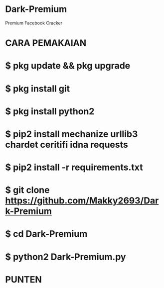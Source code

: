 # Dark-Premium
Premium Facebook Cracker
# CARA PEMAKAIAN
# $ pkg update && pkg upgrade
# $ pkg install git
# $ pkg install python2
# $ pip2 install mechanize urllib3 chardet ceritifi idna requests 
# $ pip2 install -r requirements.txt
# $ git clone https://github.com/Makky2693/Dark-Premium
# $ cd Dark-Premium
# $ python2 Dark-Premium.py

# PUNTEN
